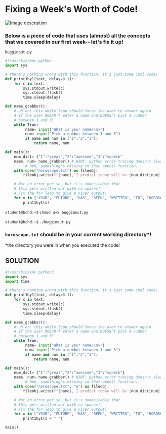 # Fixing a Week's Worth of Code!

![Image description](https://c.tenor.com/2ObfdQUkkh8AAAAd/bug-fix-fixing-bugs-in-your-code.gif)

### Below is a piece of code that uses (almost) all the concepts that we covered in our first week-- let's fix it up!

`bugginout.py`

```python
#!/usr/bin/env python
import sys

# there's nothing wrong with this function, it's just some cool code!
def print1by1(text, delay=0.1):
    for c in text:
        sys.stdout.write(c)
        sys.stdout.flush()
        time.sleep(delay)

def name_grabber():
    # uh oh! this while loop should force the user to answer again
    # if the user DOESN'T enter a name and DOESN'T pick a number
    # between 1 and 3!
    while True:
         name= input("What is your name?\n>")
         num= input("Pick a number between 1 and 3")
         if name and num in ["1","2","3"]:
             return name, num

def main():
    num_dict= {"1":"great","2":"awesome","3":"superb"
    name, num= name_grabber() # HINT: python error tracing doesn't always get the line number correct!
         # hmm, something's missing in that open() function...
    with open("horoscope.txt") as fileobj:
        fileobj.write(f"{name}, I predict today will be {num_dict[num].upper()}!")

    # Not an error per se, but it's undesirable that
    # this gets written out with no spaces!
    # Fix the for loop to give a nicer output!
    for x in ["YOUR", "FUTURE", "HAS", "BEEN", "WRITTEN", "TO", "HOROSCOPE.TXT..."]:
        print1by1(x)
```

`student@bchd:~$` `chmod u+x bugginout.py`

`student@bchd:~$` `./bugginout.py`

### `horoscope.txt` should be in your current working directory*!

*the directory you were in when you executed the code!

## SOLUTION

```python
#!/usr/bin/env python3
import sys 
import time

# there's nothing wrong with this function, it's just some cool code!
def print1by1(text, delay=0.1):
    for c in text:
        sys.stdout.write(c)
        sys.stdout.flush()
        time.sleep(delay)

def name_grabber():
    # uh oh! this while loop should force the user to answer again
    # if the user DOESN'T enter a name and DOESN'T pick a number
    # between 1 and 3!
    while True:
         name= input("What is your name?\n>")
         num= input("Pick a number between 1 and 3")
         if name and num in ["1","2","3"]:
             return name, num 

def main():
    num_dict= {"1":"great","2":"awesome","3":"superb"}
    name, num= name_grabber() # HINT: python error tracing doesn't always get the line number correct!
         # hmm, something's missing in that open() function...
    with open("horoscope.txt", "w") as fileobj:
        fileobj.write(f"{name}, I predict today will be {num_dict[num].upper()}!")

    # Not an error per se, but it's undesirable that
    # this gets written out with no spaces!
    # Fix the for loop to give a nicer output!
    for x in ["YOUR", "FUTURE", "HAS", "BEEN", "WRITTEN", "TO", "HOROSCOPE.TXT..."]:
        print1by1(x + " ")

main()
```
